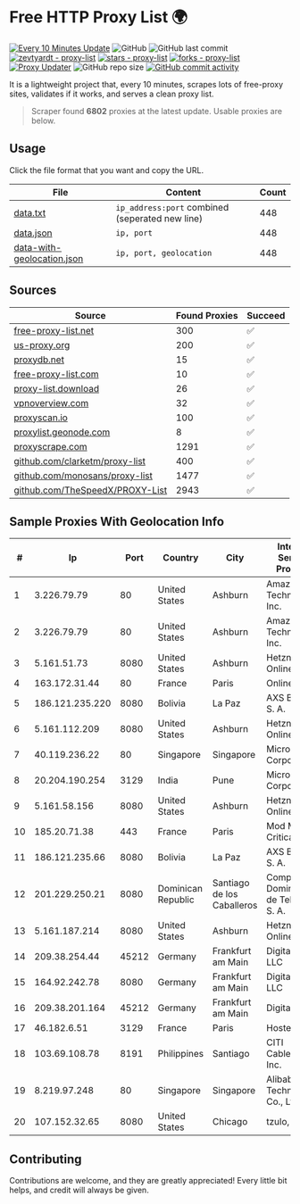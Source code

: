 
# Free HTTP Proxy List 🌍

[![Every 10 Minutes Update](https://github.com/mertguvencli/http-proxy-list/actions/workflows/main.yml/badge.svg?branch=main)](https://github.com/mertguvencli/http-proxy-list/actions/workflows/main.yml)
![GitHub](https://img.shields.io/github/license/mertguvencli/http-proxy-list)
![GitHub last commit](https://img.shields.io/github/last-commit/mertguvencli/http-proxy-list)
[![zevtyardt - proxy-list](https://img.shields.io/static/v1?label=zevtyardt&message=proxy-list&color=blue&logo=github)](https://github.com/zevtyardt/proxy-list "Go to GitHub repo")
[![stars - proxy-list](https://img.shields.io/github/stars/zevtyardt/proxy-list?style=social)](https://github.com/zevtyardt/proxy-list)
[![forks - proxy-list](https://img.shields.io/github/forks/zevtyardt/proxy-list?style=social)](https://github.com/zevtyardt/proxy-list)
[![Proxy Updater](https://github.com/zevtyardt/proxy-list/workflows/Proxy%20Updater/badge.svg)](https://github.com/zevtyardt/proxy-list/actions?query=workflow:"Proxy+Updater")
![GitHub repo size](https://img.shields.io/github/repo-size/zevtyardt/proxy-list)
[![GitHub commit activity](https://img.shields.io/github/commit-activity/m/zevtyardt/proxy-list?logo=commits)](https://github.com/zevtyardt/proxy-list/commits/main)

It is a lightweight project that, every 10 minutes, scrapes lots of free-proxy sites, validates if it works, and serves a clean proxy list.

> Scraper found **6802** proxies at the latest update. Usable proxies are below.

## Usage

Click the file format that you want and copy the URL.

|File|Content|Count|
|----|-------|-----|
|[data.txt](https://raw.githubusercontent.com/mertguvencli/http-proxy-list/main/proxy-list/data.txt)|`ip_address:port` combined (seperated new line)|448|
|[data.json](https://raw.githubusercontent.com/mertguvencli/http-proxy-list/main/proxy-list/data.json)|`ip, port`|448|
|[data-with-geolocation.json](https://raw.githubusercontent.com/mertguvencli/http-proxy-list/main/proxy-list/data-with-geolocation.json)|`ip, port, geolocation`|448|

## Sources

|Source|Found Proxies|Succeed|
|------|-------------|-------|
|[free-proxy-list.net](https://free-proxy-list.net)|300|✅|
|[us-proxy.org](https://www.us-proxy.org)|200|✅|
|[proxydb.net](http://proxydb.net)|15|✅|
|[free-proxy-list.com](https://free-proxy-list.com/?page=&port=&type%5B%5D=http&type%5B%5D=https&up_time=0&search=Search)|10|✅|
|[proxy-list.download](https://www.proxy-list.download/HTTP)|26|✅|
|[vpnoverview.com](https://vpnoverview.com/privacy/anonymous-browsing/free-proxy-servers)|32|✅|
|[proxyscan.io](https://www.proxyscan.io)|100|✅|
|[proxylist.geonode.com](https://proxylist.geonode.com/api/proxy-list?limit=300&page=1&sort_by=lastChecked&sort_type=desc&protocols=http,https)|8|✅|
|[proxyscrape.com](https://api.proxyscrape.com/v2/?request=displayproxies&protocol=http&timeout=10000&country=all&ssl=all&anonymity=all)|1291|✅|
|[github.com/clarketm/proxy-list](https://raw.githubusercontent.com/clarketm/proxy-list/master/proxy-list-raw.txt)|400|✅|
|[github.com/monosans/proxy-list](https://raw.githubusercontent.com/monosans/proxy-list/main/proxies/http.txt)|1477|✅|
|[github.com/TheSpeedX/PROXY-List](https://raw.githubusercontent.com/TheSpeedX/PROXY-List/master/http.txt)|2943|✅|


## Sample Proxies With Geolocation Info

|#|Ip|Port|Country|City|Internet Service Provider|
|-|--|----|-------|----|-------------------------|
|1|3.226.79.79|80|United States|Ashburn|Amazon Technologies Inc.|
|2|3.226.79.79|80|United States|Ashburn|Amazon Technologies Inc.|
|3|5.161.51.73|8080|United States|Ashburn|Hetzner Online GmbH|
|4|163.172.31.44|80|France|Paris|Online S.A.S.|
|5|186.121.235.220|8080|Bolivia|La Paz|AXS Bolivia S. A.|
|6|5.161.112.209|8080|United States|Ashburn|Hetzner Online GmbH|
|7|40.119.236.22|80|Singapore|Singapore|Microsoft Corporation|
|8|20.204.190.254|3129|India|Pune|Microsoft Corporation|
|9|5.161.58.156|8080|United States|Ashburn|Hetzner Online GmbH|
|10|185.20.71.38|443|France|Paris|Mod Mission Critical LLC|
|11|186.121.235.66|8080|Bolivia|La Paz|AXS Bolivia S. A.|
|12|201.229.250.21|8080|Dominican Republic|Santiago de los Caballeros|Compañía Dominicana de Teléfonos S. A.|
|13|5.161.187.214|8080|United States|Ashburn|Hetzner Online GmbH|
|14|209.38.254.44|45212|Germany|Frankfurt am Main|DigitalOcean, LLC|
|15|164.92.242.78|8080|Germany|Frankfurt am Main|DigitalOcean, LLC|
|16|209.38.201.164|45212|Germany|Frankfurt am Main|DigitalOcean|
|17|46.182.6.51|3129|France|Paris|Hosteur SAS|
|18|103.69.108.78|8191|Philippines|Santiago|CITI Cableworld Inc.|
|19|8.219.97.248|80|Singapore|Singapore|Alibaba (US) Technology Co., Ltd.|
|20|107.152.32.65|8080|United States|Chicago|tzulo, inc.|



## Contributing

Contributions are welcome, and they are greatly appreciated! Every
little bit helps, and credit will always be given.

